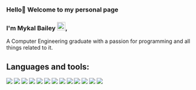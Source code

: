 ### Hello👋  Welcome to my personal page

### I'm Mykal Bailey [<img target ="_blank" alt="mykalBailey | LinkedIn" width="22px" src="https://image.flaticon.com/icons/svg/733/733561.svg" />][linkedin],
A Computer Engineering graduate with a passion for programming and all things related to it.  
  
  
## Languages and tools:
<img src="https://img.icons8.com/color/48/000000/python.png"/> <img src="https://img.icons8.com/color/48/000000/javascript.png"/> <img src="https://img.icons8.com/color/48/000000/nodejs.png"/> <img src="https://img.icons8.com/officel/40/000000/react.png"/> <img src="https://img.icons8.com/color/48/000000/html-5--v1.png"/> <img src="https://img.icons8.com/color/48/000000/css3.png"/> <img src="https://img.icons8.com/color/48/000000/bootstrap.png"/> <img src="https://img.icons8.com/fluent/48/000000/visual-studio-code-2019.png"/> <img src="https://img.icons8.com/color/48/000000/mongodb.png"/> <img src="https://img.icons8.com/color/48/000000/django.png"/> <img src="https://img.icons8.com/nolan/48/flask.png"/> <img src="https://img.icons8.com/fluent/48/000000/swift.png"/> <img src="https://img.icons8.com/color/48/000000/sql.png"/>
<br>

[linkedin]: https://www.linkedin.com/in/mykalbailey/
